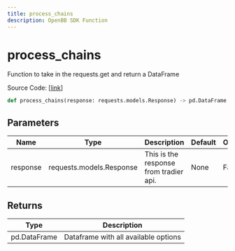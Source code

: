 ```yaml
---
title: process_chains
description: OpenBB SDK Function
---
```


# process_chains

Function to take in the requests.get and return a DataFrame

Source Code: [[link](https://github.com/OpenBB-finance/OpenBBTerminal/tree/main/openbb_terminal/stocks/options/tradier_model.py#L238)]

```python
def process_chains(response: requests.models.Response) -> pd.DataFrame
```
## Parameters

| Name | Type | Description | Default | Optional |
| ---- | ---- | ----------- | ------- | -------- |
| response | requests.models.Response | This is the response from tradier api. | None | False |

## Returns

| Type | Description |
| ---- | ----------- |
| pd.DataFrame | Dataframe with all available options |

